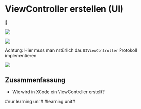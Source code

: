 # ViewController erstellen (UI)
🔀

![][image-1]

![][image-2]

Achtung: Hier muss man natürlich das `UIViewController` Protokoll implementieren


![][image-3]



## Zusammenfassung
- Wie wird in XCode ein ViewController erstellt?

[image-1]:	assets/4c99cb_98023bb625d14b7b8ca3c52e7b411b62~mv2.png
[image-2]:	assets/4c99cb_34481b5b16f343d88b8417429c738a81~mv2.png
[image-3]:	assets/4c99cb_4ffd4700ade547e5aa76ab128963cdbe~mv2.png

#nur learning unit# #learning unit#